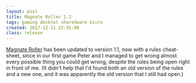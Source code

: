 ```yaml
---
layout: post
title: Magnate Roller 1.1
tags: gaming decktet sharedware micro
created: 2017-12-21 22:55:00
class: release
---
```

[Magnate Roller](/games/decktet/magnate/) has been updated to version 1.1, now with a rules cheat-sheet, since in our first game Peter and I managed to get wrong almost every possible thing you could get wrong, despite the rules being open right in front of me.  (It didn't help that I'd found both an old version of the rules and a new one, and it was apparently the old version that I still had open.)
